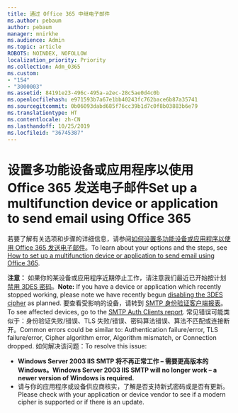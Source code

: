 ```yaml
---
title: 通过 Office 365 中继电子邮件
ms.author: pebaum
author: pebaum
manager: mnirkhe
ms.audience: Admin
ms.topic: article
ROBOTS: NOINDEX, NOFOLLOW
localization_priority: Priority
ms.collection: Adm_O365
ms.custom:
- "154"
- "3000003"
ms.assetid: 84191e23-496c-495a-a2ec-28c5ae0d4c0b
ms.openlocfilehash: e971593b7a67e1bb40243fc762bace6b87a35741
ms.sourcegitcommit: 0b06093dabd685f76cc39b1d7c0f8b03883b6e79
ms.translationtype: HT
ms.contentlocale: zh-CN
ms.lasthandoff: 10/25/2019
ms.locfileid: "36745387"
---
```

# <a name="set-up-a-multifunction-device-or-application-to-send-email-using-office-365"></a><span data-ttu-id="bf5b1-102">设置多功能设备或应用程序以使用 Office 365 发送电子邮件</span><span class="sxs-lookup"><span data-stu-id="bf5b1-102">Set up a multifunction device or application to send email using Office 365</span></span>

<span data-ttu-id="bf5b1-103">若要了解有关选项和步骤的详细信息，请参阅[如何设置多功能设备或应用程序以使用 Office 365 发送电子邮件](https://docs.microsoft.com/Exchange/mail-flow-best-practices/how-to-set-up-a-multifunction-device-or-application-to-send-email-using-office-3)。</span><span class="sxs-lookup"><span data-stu-id="bf5b1-103">To learn about your options and the steps, see [How to set up a multifunction device or application to send email using Office 365](https://docs.microsoft.com/Exchange/mail-flow-best-practices/how-to-set-up-a-multifunction-device-or-application-to-send-email-using-office-3).</span></span>
  
<span data-ttu-id="bf5b1-104">**注意：** 如果你的某设备或应用程序近期停止工作，请注意我们最近已开始按计划[禁用 3DES 密码](https://docs.microsoft.com/office365/securitycompliance/technical-reference-details-about-encryption)。</span><span class="sxs-lookup"><span data-stu-id="bf5b1-104">**Note:** If you have a device or application which recently stopped working, please note we have recently begun [disabling the 3DES cipher](https://docs.microsoft.com/office365/securitycompliance/technical-reference-details-about-encryption) as planned.</span></span> <span data-ttu-id="bf5b1-105">要查看受影响的设备，请转到 [SMTP 身份验证客户端报表](https://protection.office.com/mailflow/dashboard)。</span><span class="sxs-lookup"><span data-stu-id="bf5b1-105">To see affected devices, go to the [SMTP Auth Clients report](https://protection.office.com/mailflow/dashboard).</span></span> <span data-ttu-id="bf5b1-106">常见错误可能类似于：身份验证失败/错误、TLS 失败/错误、密码算法错误、算法不匹配或连接断开。</span><span class="sxs-lookup"><span data-stu-id="bf5b1-106">Common errors could be similar to: Authentication failure/error, TLS failure/error, Cipher algorithm error, Algorithm mismatch, or Connection dropped.</span></span> <span data-ttu-id="bf5b1-107">如何解决该问题：</span><span class="sxs-lookup"><span data-stu-id="bf5b1-107">To resolve this issue:</span></span>
 - <span data-ttu-id="bf5b1-108">**Windows Server 2003 IIS SMTP 将不再正常工作 – 需要更高版本的 Windows。**</span><span class="sxs-lookup"><span data-stu-id="bf5b1-108">**Windows Server 2003 IIS SMTP will no longer work – a newer version of Windows is required.**</span></span>  
 - <span data-ttu-id="bf5b1-109">请与你的应用程序或设备供应商核实，了解是否支持新式密码或是否有更新。</span><span class="sxs-lookup"><span data-stu-id="bf5b1-109">Please check with your application or device vendor to see if a modern cipher is supported or if there is an update.</span></span>

